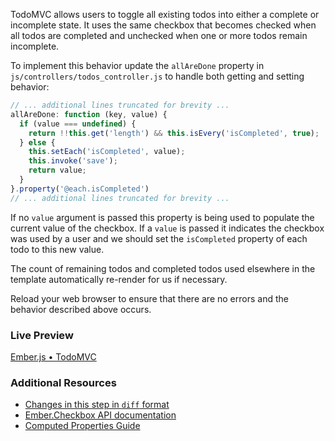 TodoMVC allows users to toggle all existing todos into either a complete or incomplete state. It uses the same checkbox that becomes checked when all todos are completed and unchecked when one or more todos remain incomplete.

To implement this behavior update the `allAreDone` property in `js/controllers/todos_controller.js` to handle both getting and setting behavior:

```javascript
// ... additional lines truncated for brevity ...
allAreDone: function (key, value) {
  if (value === undefined) {
    return !!this.get('length') && this.isEvery('isCompleted', true);
  } else {
    this.setEach('isCompleted', value);
    this.invoke('save');
    return value;
  }
}.property('@each.isCompleted')
// ... additional lines truncated for brevity ...
```

If no `value` argument is passed this property is being used to populate the current value of the checkbox. If a `value` is passed it indicates the checkbox was used by a user and we should set the `isCompleted` property of each todo to this new value.

The count of remaining todos and completed todos used elsewhere in the template automatically re-render for us if necessary.

Reload your web browser to ensure that there are no errors and the behavior described above occurs. 

### Live Preview
<a class="jsbin-embed" href="http://jsbin.com/AViZATE/1/embed?live">Ember.js • TodoMVC</a><script src="http://static.jsbin.com/js/embed.js"></script>

### Additional Resources

  * [Changes in this step in `diff` format](https://github.com/emberjs/quickstart-code-sample/commit/47b289bb9f669edaa39abd971f5e884142988663)
  * [Ember.Checkbox API documentation](/api/classes/Ember.Checkbox.html)
  * [Computed Properties Guide](/guides/object-model/computed-properties/)
